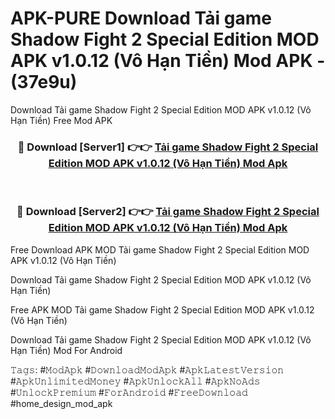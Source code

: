 # APK-PURE Download Tải game Shadow Fight 2 Special Edition MOD APK v1.0.12 (Vô Hạn Tiền) Mod APK - (37e9u)
Download Tải game Shadow Fight 2 Special Edition MOD APK v1.0.12 (Vô Hạn Tiền) Free Mod APK

<div align="center">
<h3>🔴 Download [Server1] 👉👉 <a href="https://apk-comot.site?title=Tải_game_Shadow_Fight_2_Special_Edition_MOD_APK_v1.0.12_(Vô_Hạn_Tiền)">Tải game Shadow Fight 2 Special Edition MOD APK v1.0.12 (Vô Hạn Tiền) Mod Apk</a></h3><br>

<h3>🔴 Download [Server2] 👉👉 <a href="https://apk-comot.site?title=Tải_game_Shadow_Fight_2_Special_Edition_MOD_APK_v1.0.12_(Vô_Hạn_Tiền)">Tải game Shadow Fight 2 Special Edition MOD APK v1.0.12 (Vô Hạn Tiền) Mod Apk</a></h3>
</div>


Free Download APK MOD Tải game Shadow Fight 2 Special Edition MOD APK v1.0.12 (Vô Hạn Tiền)

Download Tải game Shadow Fight 2 Special Edition MOD APK v1.0.12 (Vô Hạn Tiền) 

Free APK MOD Tải game Shadow Fight 2 Special Edition MOD APK v1.0.12 (Vô Hạn Tiền) 

Download Tải game Shadow Fight 2 Special Edition MOD APK v1.0.12 (Vô Hạn Tiền) Mod For Android

𝚃𝚊𝚐𝚜: #𝙼𝚘𝚍𝙰𝚙𝚔 #𝙳𝚘𝚠𝚗𝚕𝚘𝚊𝚍𝙼𝚘𝚍𝙰𝚙𝚔 #𝙰𝚙𝚔𝙻𝚊𝚝𝚎𝚜𝚝𝚅𝚎𝚛𝚜𝚒𝚘𝚗 #𝙰𝚙𝚔𝚄𝚗𝚕𝚒𝚖𝚒𝚝𝚎𝚍𝙼𝚘𝚗𝚎𝚢 #𝙰𝚙𝚔𝚄𝚗𝚕𝚘𝚌𝚔𝙰𝚕𝚕 #𝙰𝚙𝚔𝙽𝚘𝙰𝚍𝚜 #𝚄𝚗𝚕𝚘𝚌𝚔𝙿𝚛𝚎𝚖𝚒𝚞𝚖 #𝙵𝚘𝚛𝙰𝚗𝚍𝚛𝚘𝚒𝚍 #𝙵𝚛𝚎𝚎𝙳𝚘𝚠𝚗𝚕𝚘𝚊𝚍 #home_design_mod_apk
